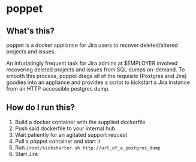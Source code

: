 # poppet

## What's this?

poppet is a docker appliance for Jira users to recover deleted/altered projects and issues.

An infuriatingly frequent task for Jira admins at $EMPLOYER involved recovering deleted projects and issues from SQL dumps on-demand. To smooth this process, poppet drags all of the requisite (Postgres and Jira) goodies into an appliance and provides a script to kickstart a Jira instance from an HTTP-accessible postgres dump.

## How do I run this?

1. Build a docker container with the supplied dockerfile
2. Push said dockerfile to your internal hub
3. Wait patiently for an agitated support request
4. Pull a poppet container and start it
5. Run ```/root/kickstarter.sh http://url_of_a_postgres_dump```
6. Start Jira 
